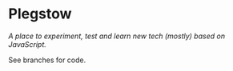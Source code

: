 # Plegstow
*A place to experiment, test and learn new tech (mostly) based on JavaScript.*

See branches for code.
